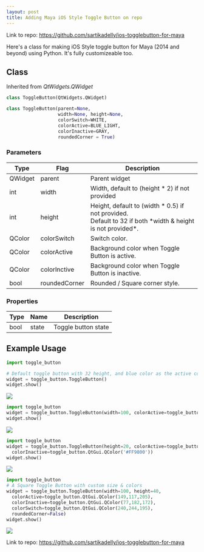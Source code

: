 ```yaml
---
layout: post
title: Adding Maya iOS Style Toggle Button on repo
---
```


Link to repo:
<https://github.com/sartikadelly/ios-togglebutton-for-maya>

Here's a class for making iOS Style toggle button for Maya (2014 and beyond) using Python.
It's fully customizeable too.

## Class
Inherited from *QtWidgets.QWidget*
```python
class ToggleButton(QtWidgets.QWidget)

class ToggleButton(parent=None,
                   width=None, height=None,
                   colorSwitch=WHITE,
                   colorActive=BLUE_LIGHT,
                   colorInactive=GRAY,
                   roundedCorner = True)
```                 

### Parameters
<table>
  <thead>
    <tr>
      <th>Type</th>
      <th>Flag</th>
      <th>Description</th>
    </tr>
  </thead>
  <tbody>
    <tr>
      <td>QWidget</td>
      <td>parent</td>
      <td>Parent widget</td>
    </tr>
    <tr>
      <td>int</td>
      <td>width</td>
      <td>Width, default to (height * 2) if not provided</td>
    </tr>
    <tr>
      <td>int</td>
      <td>height</td>
      <td>Height, default to (width * 0.5) if not provided.<br>Default to 32 if both *width & height is not provided*.</td>
    </tr>
    <tr>
      <td>QColor</td>
      <td>colorSwitch</td>
      <td>Switch color.</td>
    </tr>
    <tr>
      <td>QColor</td>
      <td>colorActive</td>
      <td>Background color when Toggle Button is active.</td>
    </tr>    
    <tr>
      <td>QColor</td>
      <td>colorInctive</td>
      <td>Background color when Toggle Button is inactive.</td>
    </tr>      
    <tr>
      <td>bool</td>
      <td>roundedCorner</td>
      <td>Rounded / Square corner style.</td>
    </tr>     
  </tbody>
</table>  

### Properties
<table>
  <thead>
    <tr>
      <th>Type</th>
      <th>Name</th>
      <th>Description</th>
    </tr>
  </thead>  
    <tr>
      <td>bool</td>
      <td>state</td>
      <td>Toggle button state</td>
    </tr>   
</table>  

## Example Usage
```python
import toggle_button

# Default toggle button with 32 height, and blue color as the active color
widget = toggle_button.ToggleButton()
widget.show()
```
![](https://raw.githubusercontent.com/sartikadelly/ios-togglebutton-for-maya/master/screenshots/toggle_example_01.png)

```python
import toggle_button
widget = toggle_button.ToggleButton(width=100, colorActive=toggle_button.RED)
widget.show()
```
![](https://raw.githubusercontent.com/sartikadelly/ios-togglebutton-for-maya/master/screenshots/toggle_example_02.png)

```python
import toggle_button
widget = toggle_button.ToggleButton(height=20, colorActive=toggle_button.QtGui.QColor('#8BC34A'),
  colorInactive=toggle_button.QtGui.QColor('#FF9800'))
widget.show()
```
<img src="https://raw.githubusercontent.com/sartikadelly/ios-togglebutton-for-maya/master/screenshots/toggle_example_03.png">

```python
import toggle_button
# A Square Toggle Button with custom size & colors
widget = toggle_button.ToggleButton(width=100, height=40,
  colorActive=toggle_button.QtGui.QColor(149,117,205),
  colorInactive=toggle_button.QtGui.QColor(77,182,172),
  colorSwitch=toggle_button.QtGui.QColor(240,244,195),
  roundedCorner=False)
widget.show()
```
<img src="https://raw.githubusercontent.com/sartikadelly/ios-togglebutton-for-maya/master/screenshots/toggle_example_04.png">

Link to repo:
<https://github.com/sartikadelly/ios-togglebutton-for-maya>


